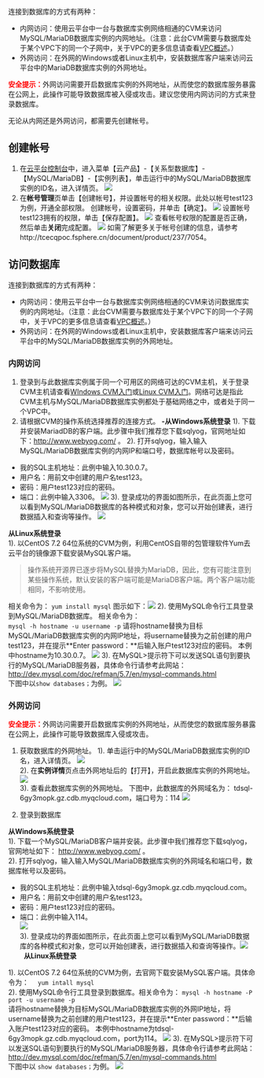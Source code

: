 连接到数据库的方式有两种：

- 内网访问：使用云平台中一台与数据库实例网络相通的CVM来访问MySQL/MariaDB数据库实例的内网地址。（注意：此台CVM需要与数据库处于某个VPC下的同一个子网中，关于VPC的更多信息请查看<a href="http://tcecqpoc.fsphere.cn/document/product/215/535" target="_blank">VPC概述</a>。）
- 外网访问：在外网的Windows或者Linux主机中，安装数据库客户端来访问云平台中的MariaDB数据库实例的外网地址。

<font color="red">**安全提示：**</font>外网访问需要开启数据库实例的外网地址，从而使您的数据库服务暴露在公网上，此操作可能导致数据库被入侵或攻击。建议您使用内网访问的方式来登录数据库。

无论从内网还是外网访问，都需要先创建帐号。

## 创建帐号
1. 在[云平台控制台](http://console.tcecqpoc.fsphere.cn/)中，进入菜单【云产品】-【关系型数据库】-【MySQL/MariaDB】-【实例列表】，单击运行中的MySQL/MariaDB数据库实例的ID名，进入详情页。
![](https:http://imgcache.tcecqpoc.fsphere.cn/image/mc.qcloudimg.com/static/img/08e24afbf51b941df4b8c4a893857b31/image.png)
2. 在**帐号管理**页单击【创建帐号】，并设置帐号的相关权限。此处以帐号test123为例，开通全部权限。
创建帐号，设置密码，并单击【确定】。
![](http://imgcache.tcecqpoc.fsphere.cn/image/mc.qcloudimg.com/static/img/b5673f5c88f57d4a389fc4e673416659/image.png)
设置帐号test123拥有的权限，单击【保存配置】。
![](http://imgcache.tcecqpoc.fsphere.cn/image/mc.qcloudimg.com/static/img/38297ac6bb2bde4a085cddd53ba8dcd7/image.png)
查看帐号权限的配置是否正确，然后单击**关闭**完成配置。
![](http://imgcache.tcecqpoc.fsphere.cn/image/mc.qcloudimg.com/static/img/385bfb7ab899da5266a56242601a4c62/image.png)
如需了解更多关于帐号创建的信息，请参考http://tcecqpoc.fsphere.cn/document/product/237/7054。

## 访问数据库
连接到数据库的方式有两种：
 - 内网访问：使用云平台中一台与数据库实例网络相通的CVM来访问数据库实例的内网地址。（注意：此台CVM需要与数据库处于某个VPC下的同一个子网中，关于VPC的更多信息请查看<a href="http://tcecqpoc.fsphere.cn/document/product/215/535" target="_blank">VPC概述</a>。）
 - 外网访问：在外网的Windows或者Linux主机中，安装数据库客户端来访问云平台中的MySQL/MariaDB数据库实例的外网地址。

### 内网访问

1. 登录到与此数据库实例属于同一个可用区的网络可达的CVM主机，关于登录CVM主机请查看<a href="http://tcecqpoc.fsphere.cn/document/product/213/2764" target="_blank">WIndows CVM入门</a>或<a href="http://tcecqpoc.fsphere.cn/document/product/213/2936" target="_blank">Linux CVM入门</a>。网络可达是指此CVM主机与MySQL/MariaDB数据库实例都处于基础网络之中，或者处于同一个VPC中。
2. 请根据CVM的操作系统选择推荐的连接方式。
 **-从Windows系统登录**
1). 下载并安装MariadDB的客户端。此步骤中我们推荐您下载sqlyog，官网地址如下：http://www.webyog.com/ 。
2). 打开sqlyog，输入输入MySQL/MariaDB数据库实例的内网IP和端口号，数据库帐号以及密码。
 - 我的SQL主机地址：此例中输入10.30.0.7。
 - 用户名：用前文中创建的用户名test123。
 - 密码：用户test123对应的密码。
 - 端口：此例中输入3306。
![](http://imgcache.tcecqpoc.fsphere.cn/image/mc.qcloudimg.com/static/img/d4b72b365c7e31ac824851602ca5a29a/image.png)
3). 登录成功的界面如图所示，在此页面上您可以看到MySQL/MariaDB数据库的各种模式和对象，您可以开始创建表，进行数据插入和查询等操作。
![](http://imgcache.tcecqpoc.fsphere.cn/image/mc.qcloudimg.com/static/img/7646040af53a923f47c4973a4aac7680/image.png)

**从Linux系统登录**  
1). 以CentOS 7.2 64位系统的CVM为例，利用CentOS自带的包管理软件Yum去云平台的镜像源下载安装MySQL客户端。  

>操作系统开源界已逐步将MySQL替换为MariaDB，因此，您有可能注意到某些操作系统，默认安装的客户端可能是MariaDB客户端。两个客户端功能相同，不影响使用。

相关命令为：
`yum install mysql`
图示如下：![](http://imgcache.tcecqpoc.fsphere.cn/image/mc.qcloudimg.com/static/img/eee76fa95379b8a25fc076b66b4ca28c/image.png)
2). 使用MySQL命令行工具登录到MySQL/MariaDB数据库。
相关命令为：  
`mysql -h hostname -u username -p`
请将hostname替换为目标MySQL/MariaDB数据库实例的内网IP地址，将username替换为之前创建的用户test123，并在提示**Enter password：**后输入账户test123对应的密码。
本例中hostname为10.30.0.7。
![](http://imgcache.tcecqpoc.fsphere.cn/image/mc.qcloudimg.com/static/img/f8dccff34309cfd332f600f1ceb35ff1/image.png)
3). 在MySQL>提示符下可以发送SQL语句到要执行的MySQL/MariaDB服务器，具体命令行请参考此网站：<http://dev.mysql.com/doc/refman/5.7/en/mysql-commands.html>  
下图中以`show databases；`为例。
![](https:http://imgcache.tcecqpoc.fsphere.cn/image/mc.qcloudimg.com/static/img/76b4346a84f7388ae263dc6c09220fc0/image.png)

### 外网访问
<font color="red">**安全提示：**</font>外网访问需要开启数据库实例的外网地址，从而使您的数据库服务暴露在公网上，此操作可能导致数据库入侵或攻击。
1. 获取数据库的外网地址。
1). 单击运行中的MySQL/MariaDB数据库实例的ID名，进入详情页。
![](https:http://imgcache.tcecqpoc.fsphere.cn/image/mc.qcloudimg.com/static/img/08e24afbf51b941df4b8c4a893857b31/image.png)  
2). 在**实例详情**页点击外网地址后的【打开】，开启此数据库实例的外网地址。
![](http://imgcache.tcecqpoc.fsphere.cn/image/mc.qcloudimg.com/static/img/e4793d117939c3f56c5f3d63b0491fe9/image.png)  
3). 查看此数据库实例的外网地址。
下图中，此数据库的外网域名为：	tdsql-6gy3mopk.gz.cdb.myqcloud.com，端口号为：114
![](http://imgcache.tcecqpoc.fsphere.cn/image/mc.qcloudimg.com/static/img/e364724c2944099a9cd9c8c8c79fd96f/image.png)

2. 登录到数据库

**从Windows系统登录**  
1). 下载一个MySQL/MariaDB客户端并安装。此步骤中我们推荐您下载sqlyog，官网地址如下：	http://www.webyog.com/ 。  
2). 打开sqlyog，输入输入MySQL/MariaDB数据库实例的外网域名和端口号，数据库帐号以及密码。
 
 - 我的SQL主机地址：此例中输入tdsql-6gy3mopk.gz.cdb.myqcloud.com。
 - 用户名：用前文中创建的用户名test123。
 - 密码：用户test123对应的密码。
 - 端口：此例中输入114。    
![](http://imgcache.tcecqpoc.fsphere.cn/image/mc.qcloudimg.com/static/img/1924e51d3519bab0ab9705217466fec2/image.png)  
3). 登录成功的界面如图所示，在此页面上您可以看到MySQL/MariaDB数据库的各种模式和对象，您可以开始创建表，进行数据插入和查询等操作。![](http://imgcache.tcecqpoc.fsphere.cn/image/mc.qcloudimg.com/static/img/d050b1917e7ccfea62a9ec7c8992c313/image.png)    
 
**从Linux系统登录**

1). 以CentOS 7.2 64位系统的CVM为例，去官网下载安装MySQL客户端。具体命令为：
`  
yum intall mysql  
`  
2). 使用MySQL命令行工具登录到数据库。相关命令为：
`
mysql -h hostname -P port -u username -p  
`  
请将hostname替换为目标MySQL/MariaDB数据库实例的外网IP地址，将username替换为之前创建的用户test123，并在提示**Enter password：**后输入账户test123对应的密码。
本例中hostname为tdsql-6gy3mopk.gz.cdb.myqcloud.com，port为114。
![](http://imgcache.tcecqpoc.fsphere.cn/image/mc.qcloudimg.com/static/img/230ca6d65526050e062c3f59186d4e6c/image.png)
3). 在MySQL>提示符下可以发送SQL语句到要执行的MySQL/MariaDB服务器，具体命令行请参考此网站：
<http://dev.mysql.com/doc/refman/5.7/en/mysql-commands.html>  
下图中以 `show databases；`为例。
![](https:http://imgcache.tcecqpoc.fsphere.cn/image/mc.qcloudimg.com/static/img/76b4346a84f7388ae263dc6c09220fc0/image.png)

